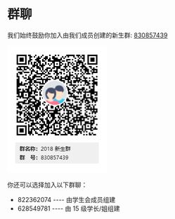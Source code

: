 # 群聊

我们始终鼓励你加入由我们成员创建的新生群: [830857439](https://shang.qq.com/wpa/qunwpa?idkey=2d679645d055ae2c5c6d74cbbce035b280f2617f34f3b72e3bcbfb7c1ceccde5)

![2018qrcode](_media/2018qrcode.png)

你还可以选择加入以下群聊：

* 822362074 ---- 由学生会成员组建
* 628549781 ---- 由 15 级学长/姐组建